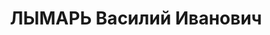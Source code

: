 ---
title: ЛЫМАРЬ Василий Иванович
description: народився 1901 у м. Зіньків Зіньківського пов. Харківської губ. Українець,
  із селян, освіта середня, у 1921— 1937 рр. член ВКП(б). Проживав у Харкові. Виконуючий
  обов’язки секретаря Харківського обкому КП(б)У. Заарештований _13.10.1937_ р. як
  член антирад. троцькістської терористичної організації (статті 54-8, 54-11 КК УРСР)
  і військовою колегією Верховного Суду СРСР _21.12.1937_ р. (статті 54-7, 54-8, 54-11
  КК УРСР) засуджений до ВМП з конфіскацією особистого майна. Розстріляний _22.12.1937_
  р. у Харкові. Реабілітований _19.05.1956_ р.
---